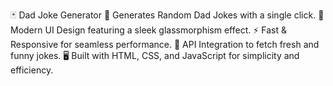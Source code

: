 🃏 Dad Joke Generator
🤣 Generates Random Dad Jokes with a single click.
🎨 Modern UI Design featuring a sleek glassmorphism effect.
⚡ Fast & Responsive for seamless performance.
🔗 API Integration to fetch fresh and funny jokes.
🖥️ Built with HTML, CSS, and JavaScript for simplicity and efficiency.






